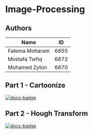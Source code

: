 # Image-Processing

## Authors

Name | ID
--- | ---
Fatema Moharam | 6655
Mostafa Twfiq | 6672
Mohamed Zyton | 6670

## Part 1 - Cartoonize

[![docs-badge]][cartoonize-docs]

<!-- References -->
[docs-badge]: https://img.shields.io/badge/Cartoonize%20docs-blue
[cartoonize-docs]: cartoonize/docs/cartoonize.md

## Part 2 - Hough Transform

[![docs-badge]][Hough-Transform-docs]

<!-- References -->
[docs-badge]: https://img.shields.io/badge/Hough%20Transform%20docs-blue
[Hough-Transform-docs]: houghtransform/docs/hough_transform.md

